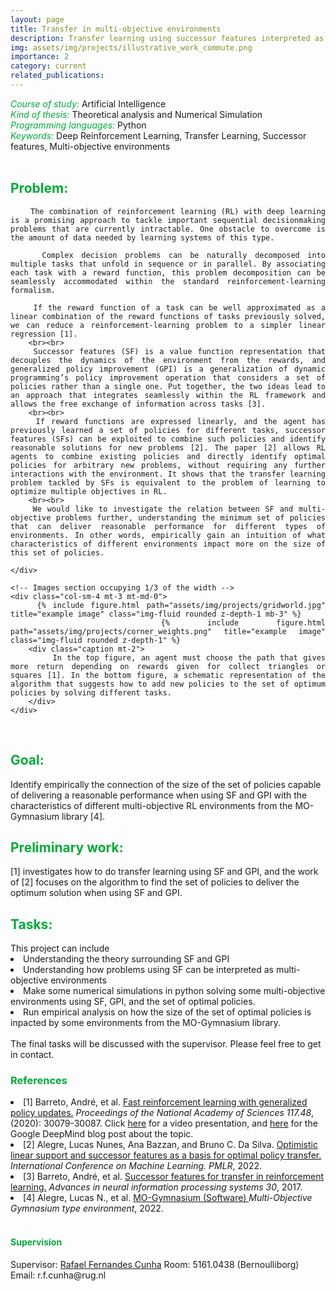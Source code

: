 ```yaml
---
layout: page
title: Transfer in multi-objective environments
description: Transfer learning using successor features interpreted as a multi-objectve problem
img: assets/img/projects/illustrative_work_commute.png
importance: 2
category: current
related_publications: 
---
```



<style>
    h7:after {
        content: "\A";
        white-space: pre;
    }
</style>
<h6 style="color: #00ab37;display: inline">Course of study:</h6>
<h7 style="display: inline;">Artificial Intelligence</h7>

<h6 style="color: #00ab37;display: inline">Kind of thesis:</h6> 
<h7 style="display: inline;">Theoretical analysis and Numerical Simulation</h7>

<h6 style="color: #00ab37; display: inline">Programming languages:</h6>
<h7 style="display: inline;">Python</h7>

<h6 style="color: #00ab37; display: inline">Keywords:</h6>
<h7 style="display: inline;">Deep Reinforcement Learning, Transfer Learning, Successor features, Multi-objective environments </h7>

<br>
<h2 style="color: #00ab37;">Problem:</h2>
<div class="row">
    <!-- Text section occupying 2/3 of the width -->
    <div class="col-sm-8 mt-3 mt-md-0" style="text-align: justify;">
        
        The combination of reinforcement learning (RL) with deep learning is a promising approach to tackle important sequential decisionmaking problems that are currently intractable. One obstacle to overcome is the amount of data needed by learning systems of this type.  

        Complex decision problems can be naturally decomposed into multiple tasks that unfold in sequence or in parallel. By associating each task with a reward function, this problem decomposition can be seamlessly accommodated within the standard reinforcement-learning formalism.

        If the reward function of a task can be well approximated as a linear combination of the reward functions of tasks previously solved, we can reduce a reinforcement-learning problem to a simpler linear regression [1].
        <br><br>
        Successor features (SF) is a value function representation that decouples the dynamics of the environment from the rewards, and generalized policy improvement (GPI) is a generalization of dynamic programming’s policy improvement operation that considers a set of policies rather than a single one. Put together, the two ideas lead to an approach that integrates seamlessly within the RL framework and allows the free exchange of information across tasks [3].
        <br><br>
        If reward functions are expressed linearly, and the agent has previously learned a set of policies for different tasks, successor features (SFs) can be exploited to combine such policies and identify reasonable solutions for new problems [2]. The paper [2] allows RL agents to combine existing policies and directly identify optimal policies for arbitrary new problems, without requiring any further interactions with the environment. It shows that the transfer learning problem tackled by SFs is equivalent to the problem of learning to optimize multiple objectives in RL.
        <br><br>
        We would like to investigate the relation between SF and multi-objective problems further, understanding the minimum set of policies that can deliver reasonable performance for different types of environments. In other words, empirically gain an intuition of what characteristics of different environments impact more on the size of this set of policies.
        
    </div>

    <!-- Images section occupying 1/3 of the width -->
    <div class="col-sm-4 mt-3 mt-md-0">
        {% include figure.html path="assets/img/projects/gridworld.jpg" title="example image" class="img-fluid rounded z-depth-1 mb-3" %}
        {% include figure.html path="assets/img/projects/corner_weights.png" title="example image" class="img-fluid rounded z-depth-1" %}
        <div class="caption mt-2">
            In the top figure, an agent must choose the path that gives more return depending on rewards given for collect triangles or squares [1]. In the bottom figure, a schematic representation of the algorithm that suggests how to add new policies to the set of optimum policies by solving different tasks.
        </div>
    </div>
</div>

<br>
<h2 style="color: #00ab37;">Goal:</h2>
Identify empirically the connection of the size of the set of policies capable of delivering a reasonable performance when using SF and GPI with the characteristics of different multi-objective RL environments from the MO-Gymnasium library [4].

<br>
<h2 style="color: #00ab37;">Preliminary work:</h2>
[1] investigates how to do transfer learning using SF and GPI, and the work of [2] focuses on the algorithm to find the set of policies to deliver the optimum solution when using SF and GPI. 

<br>
<h2 style="color: #00ab37;">Tasks:</h2>
This project can include
<li>Understanding the theory surrounding SF and GPI</li>
<li>Understanding how problems using SF can be interpreted as multi-objective environments</li>
<li>Make some numerical simulations in python solving some multi-objective environments using SF, GPI, and the set of optimal policies.</li>
<li>Run empirical analysis on how the size of the set of optimal policies is inpacted by some environments from the MO-Gymnasium library. </li>
<br>
The final tasks will be discussed with the supervisor. Please feel free to get in contact.
 

<br>
<h3 style="color: #00ab37;">References</h3>

<li>[1] Barreto, André, et al. <a href="https://www.davidsilver.uk/wp-content/uploads/2020/09/Fast-reinforcement.pdf">Fast reinforcement learning with generalized policy updates.</a> <i>Proceedings of the National Academy of Sciences 117.48</i>, (2020): 30079-30087. Click <a href="https://www.youtube.com/watch?v=6_7vE08acVM">here</a> for a video presentation, and <a href="https://www.deepmind.com/blog/fast-reinforcement-learning-through-the-composition-of-behaviours">here</a> for the Google DeepMind blog post about the topic.</li>

<li>[2] Alegre, Lucas Nunes, Ana Bazzan, and Bruno C. Da Silva. <a href="https://proceedings.mlr.press/v162/alegre22a.html">Optimistic linear support and successor features as a basis for optimal policy transfer.</a> <i>International Conference on Machine Learning. PMLR</i>, 2022.</li>

<li>[3] Barreto, André, et al. <a href="https://proceedings.neurips.cc/paper/2017/hash/350db081a661525235354dd3e19b8c05-Abstract.html">Successor features for transfer in reinforcement learning.</a> <i>Advances in neural information processing systems 30</i>, 2017.</li>

<li>[4] Alegre, Lucas N., et al. <a href="https://mo-gymnasium.farama.org/">MO-Gymnasium (Software) </a> <i>Multi-Objective Gymnasium type environment</i>, 2022.</li>



<br>
<h4 style="color: #00ab37;">Supervision</h4>
Supervisor: <a href="https://www.rug.nl/staff/r.f.cunha/?lang=en">Rafael Fernandes Cunha</a>  
Room: 5161.0438 (Bernoulliborg)  
Email: r.f.cunha@rug.nl






